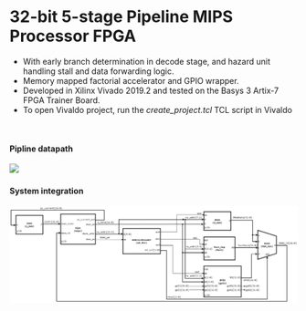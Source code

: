 # 32-bit 5-stage Pipeline MIPS Processor FPGA
* With early branch determination in decode stage, and hazard unit handling stall and data forwarding logic.
* Memory mapped factorial accelerator and GPIO wrapper.
* Developed in Xilinx Vivado 2019.2 and tested on the Basys 3 Artix-7 FPGA Trainer Board.
* To open Vivaldo project, run the _create_project.tcl_ TCL script in Vivaldo

<br>

#### Pipline datapath

<img src="diagrams/pipline_datapath.png"> </img>


#### System integration

<img src="diagrams/system_integration.png"> </img>